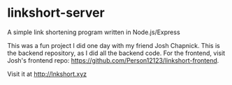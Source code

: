 # linkshort-server
A simple link shortening program written in Node.js/Express

This was a fun project I did one day with my friend Josh Chapnick. This is the backend repository, as I did all the backend code. For the frontend, visit Josh's frontend repo: https://github.com/Person12123/linkshort-frontend.

Visit it at http://lnkshort.xyz
